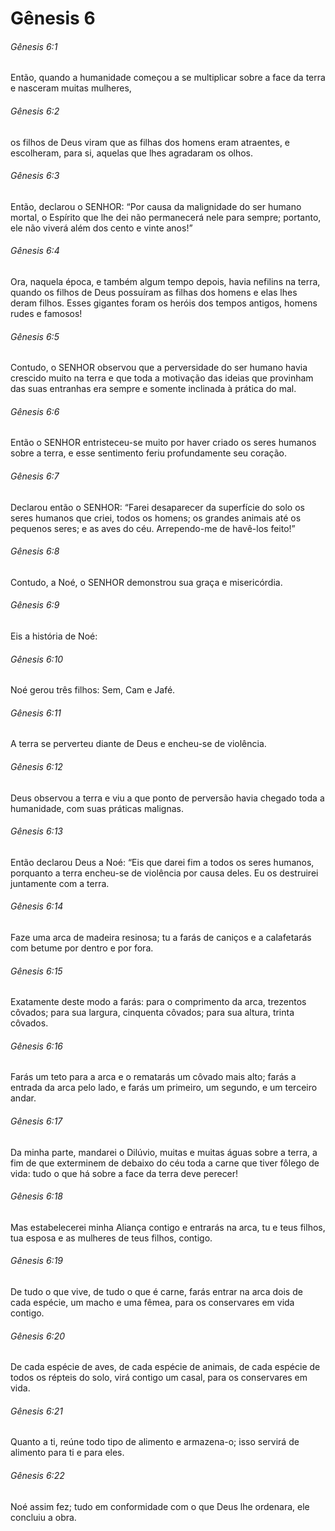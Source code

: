 # Gênesis 6

###### Gênesis 6:1

Então, quando a humanidade começou a se multiplicar sobre a face da terra e nasceram muitas mulheres,

###### Gênesis 6:2

os filhos de Deus viram que as filhas dos homens eram atraentes, e escolheram, para si, aquelas que lhes agradaram os olhos.

###### Gênesis 6:3

Então, declarou o SENHOR: “Por causa da malignidade do ser humano mortal, o Espírito que lhe dei não permanecerá nele para sempre; portanto, ele não viverá além dos cento e vinte anos!”

###### Gênesis 6:4

Ora, naquela época, e também algum tempo depois, havia nefilins na terra, quando os filhos de Deus possuíram as filhas dos homens e elas lhes deram filhos. Esses gigantes foram os heróis dos tempos antigos, homens rudes e famosos!

###### Gênesis 6:5

Contudo, o SENHOR observou que a perversidade do ser humano havia crescido muito na terra e que toda a motivação das ideias que provinham das suas entranhas era sempre e somente inclinada à prática do mal.

###### Gênesis 6:6

Então o SENHOR entristeceu-se muito por haver criado os seres humanos sobre a terra, e esse sentimento feriu profundamente seu coração.

###### Gênesis 6:7

Declarou então o SENHOR: “Farei desaparecer da superfície do solo os seres humanos que criei, todos os homens; os grandes animais até os pequenos seres; e as aves do céu. Arrependo-me de havê-los feito!”

###### Gênesis 6:8

Contudo, a Noé, o SENHOR demonstrou sua graça e misericórdia.

###### Gênesis 6:9

Eis a história de Noé:

###### Gênesis 6:10

Noé gerou três filhos: Sem, Cam e Jafé.

###### Gênesis 6:11

A terra se perverteu diante de Deus e encheu-se de violência.

###### Gênesis 6:12

Deus observou a terra e viu a que ponto de perversão havia chegado toda a humanidade, com suas práticas malignas.

###### Gênesis 6:13

Então declarou Deus a Noé: “Eis que darei fim a todos os seres humanos, porquanto a terra encheu-se de violência por causa deles. Eu os destruirei juntamente com a terra.

###### Gênesis 6:14

Faze uma arca de madeira resinosa; tu a farás de caniços e a calafetarás com betume por dentro e por fora.

###### Gênesis 6:15

Exatamente deste modo a farás: para o comprimento da arca, trezentos côvados; para sua largura, cinquenta côvados; para sua altura, trinta côvados.

###### Gênesis 6:16

Farás um teto para a arca e o rematarás um côvado mais alto; farás a entrada da arca pelo lado, e farás um primeiro, um segundo, e um terceiro andar.

###### Gênesis 6:17

Da minha parte, mandarei o Dilúvio, muitas e muitas águas sobre a terra, a fim de que exterminem de debaixo do céu toda a carne que tiver fôlego de vida: tudo o que há sobre a face da terra deve perecer!

###### Gênesis 6:18

Mas estabelecerei minha Aliança contigo e entrarás na arca, tu e teus filhos, tua esposa e as mulheres de teus filhos, contigo.

###### Gênesis 6:19

De tudo o que vive, de tudo o que é carne, farás entrar na arca dois de cada espécie, um macho e uma fêmea, para os conservares em vida contigo.

###### Gênesis 6:20

De cada espécie de aves, de cada espécie de animais, de cada espécie de todos os répteis do solo, virá contigo um casal, para os conservares em vida.

###### Gênesis 6:21

Quanto a ti, reúne todo tipo de alimento e armazena-o; isso servirá de alimento para ti e para eles.

###### Gênesis 6:22

Noé assim fez; tudo em conformidade com o que Deus lhe ordenara, ele concluiu a obra.

